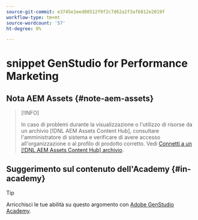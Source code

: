 ```yaml
---
source-git-commit: e3745e1eed08512f9f2c7d62a2f3af6812e2019f
workflow-type: tm+mt
source-wordcount: '57'
ht-degree: 0%

---
```

# snippet GenStudio for Performance Marketing

## Nota AEM Assets {#note-aem-assets}

>[!INFO]
>
>In caso di problemi durante la visualizzazione o l&#39;utilizzo di risorse da un archivio [!DNL AEM Assets Content Hub], consultare l&#39;amministratore di sistema e verificare di avere accesso all&#39;organizzazione o al profilo di prodotto corretto. Vedi [Connetti a un [!DNL AEM Assets Content Hub] archivio](/help/user-guide/content/connect-aem-repo.md).

## Suggerimento sul contenuto dell&#39;Academy {#in-academy}

>[!TIP]
>
>Arricchisci le tue abilità su questo argomento con [Adobe GenStudio Academy](https://learningmanager.adobe.com/genstudioacademy).
